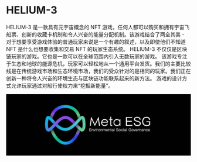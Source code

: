# HELIUM-3

HELIUM-3 是一款具有元宇宙概念的 NFT 游戏，任何人都可以购买和拥有宇宙飞船票、创新的收藏卡机制和令人兴奋的能量分配机制。该游戏结合了两全其美 - 对于想要享受游戏体验的普通玩家来说是一个有趣的叙述，以及即使他们不知道 NFT 是什么也想要收集和交易 NFT 的玩家生态系统。
HELIUM-3 不仅仅是区块链玩家的游戏。它也是一款可以在全球范围内引入无数玩家的游戏。
该游戏专注于生态和地球的能源危机，玩家可以轻松地从一个通用平台发货。我们的主要比较线是在传统游戏市场和生态环境市场，我们的受众针对的是相同的玩家。我们正在创新一种将令人兴奋的环境生态与区块链功能联系起来的新方法。
游戏的设计方式允许玩家通过对船行使权力来“挖掘新能量”。

![1080x360](1080x360.jpg)

